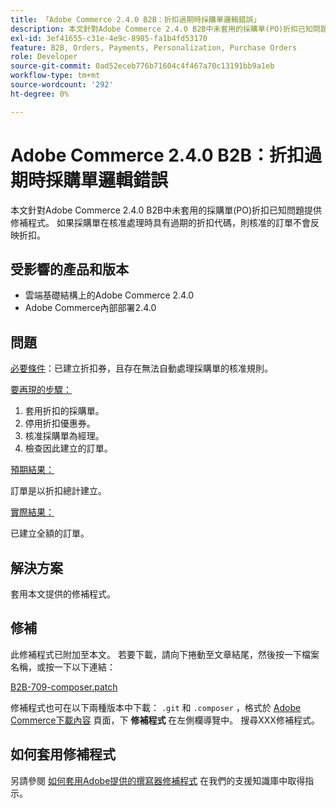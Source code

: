 ```yaml
---
title: 「Adobe Commerce 2.4.0 B2B：折扣過期時採購單邏輯錯誤」
description: 本文針對Adobe Commerce 2.4.0 B2B中未套用的採購單(PO)折扣已知問題提供修補程式。 如果採購單在核准處理時具有過期的折扣代碼，則核准的訂單不會反映折扣。
exl-id: 3ef41655-c31e-4e9c-8985-fa1b4fd53170
feature: B2B, Orders, Payments, Personalization, Purchase Orders
role: Developer
source-git-commit: 0ad52eceb776b71604c4f467a70c13191bb9a1eb
workflow-type: tm+mt
source-wordcount: '292'
ht-degree: 0%

---
```


# Adobe Commerce 2.4.0 B2B：折扣過期時採購單邏輯錯誤

本文針對Adobe Commerce 2.4.0 B2B中未套用的採購單(PO)折扣已知問題提供修補程式。 如果採購單在核准處理時具有過期的折扣代碼，則核准的訂單不會反映折扣。

## 受影響的產品和版本

* 雲端基礎結構上的Adobe Commerce 2.4.0
* Adobe Commerce內部部署2.4.0

## 問題

<u>必要條件</u>：已建立折扣券，且存在無法自動處理採購單的核准規則。

<u>要再現的步驟：</u>

1. 套用折扣的採購單。
1. 停用折扣優惠券。
1. 核准採購單為經理。
1. 檢查因此建立的訂單。

<u>預期結果：</u>

訂單是以折扣總計建立。

<u>實際結果：</u>

已建立全額的訂單。

## 解決方案

套用本文提供的修補程式。

## 修補

此修補程式已附加至本文。 若要下載，請向下捲動至文章結尾，然後按一下檔案名稱，或按一下以下連結：

[B2B-709-composer.patch](assets/B2B-709-composer.patch.zip)

修補程式也可在以下兩種版本中下載： `.git` 和 `.composer` ，格式於 [Adobe Commerce下載內容](https://magento.com/tech-resources/download) 頁面，下 **修補程式** 在左側欄導覽中。 搜尋XXX修補程式。

## 如何套用修補程式

另請參閱 [如何套用Adobe提供的撰寫器修補程式](/help/how-to/general/how-to-apply-a-composer-patch-provided-by-magento.md) 在我們的支援知識庫中取得指示。
